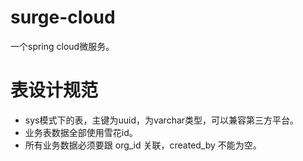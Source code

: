 # surge-cloud
一个spring cloud微服务。

# 表设计规范
- sys模式下的表，主键为uuid，为varchar类型，可以兼容第三方平台。
- 业务表数据全部使用雪花id。
- 所有业务数据必须要跟 org_id 关联，created_by 不能为空。
